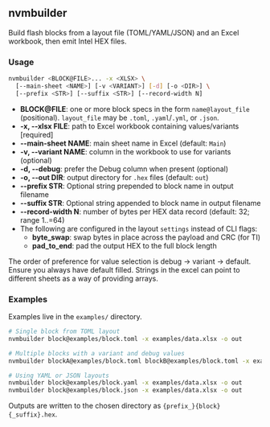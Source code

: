 ## nvmbuilder

Build flash blocks from a layout file (TOML/YAML/JSON) and an Excel workbook, then emit Intel HEX files.

### Usage

```bash
nvmbuilder <BLOCK@FILE>... -x <XLSX> \
  [--main-sheet <NAME>] [-v <VARIANT>] [-d] [-o <DIR>] \
  [--prefix <STR>] [--suffix <STR>] [--record-width N]

```

- **BLOCK@FILE**: one or more block specs in the form `name@layout_file` (positional). `layout_file` may be `.toml`, `.yaml`/`.yml`, or `.json`.
- **-x, --xlsx FILE**: path to Excel workbook containing values/variants [required]
- **--main-sheet NAME**: main sheet name in Excel (default: `Main`)
- **-v, --variant NAME**: column in the workbook to use for variants (optional)
- **-d, --debug**: prefer the Debug column when present (optional)
- **-o, --out DIR**: output directory for `.hex` files (default: `out`)
- **--prefix STR**: Optional string prepended to block name in output filename
- **--suffix STR**: Optional string appended to block name in output filename
- **--record-width N**: number of bytes per HEX data record (default: 32; range 1..=64)
- The following are configured in the layout `settings` instead of CLI flags:
  - **byte_swap**: swap bytes in place across the payload and CRC (for TI)
  - **pad_to_end**: pad the output HEX to the full block length

The order of preference for value selection is debug -> variant -> default. Ensure you always have default filled. Strings in the excel can point to different sheets as a way of providing arrays.

### Examples

Examples live in the `examples/` directory.

```bash
# Single block from TOML layout
nvmbuilder block@examples/block.toml -x examples/data.xlsx -o out

# Multiple blocks with a variant and debug values
nvmbuilder blockA@examples/block.toml blockB@examples/block.toml -x examples/data.xlsx -v VarA -d -o out

# Using YAML or JSON layouts
nvmbuilder block@examples/block.yaml -x examples/data.xlsx -o out
nvmbuilder block@examples/block.json -x examples/data.xlsx -o out
```

Outputs are written to the chosen directory as `{prefix_}{block}{_suffix}.hex`.
